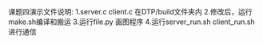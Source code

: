 课题四演示文件说明:
1.server.c client.c 在DTP/build文件夹内
2.修改后，运行make.sh编译和搬运
3.运行file.py 画图程序
4.运行server_run.sh client_run.sh进行通信
